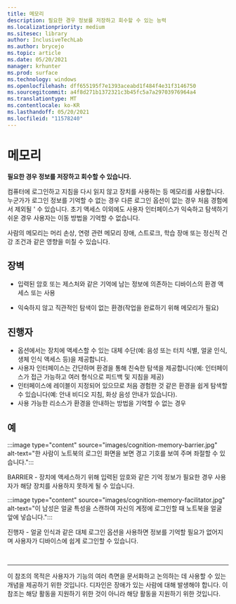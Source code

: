 ```yaml
---
title: 메모리
description: 필요한 경우 정보를 저장하고 회수할 수 있는 능력
ms.localizationpriority: medium
ms.sitesec: library
author: InclusiveTechLab
ms.author: brycejo
ms.topic: article
ms.date: 05/20/2021
manager: krhunter
ms.prod: surface
ms.technology: windows
ms.openlocfilehash: dff655195f7e1393aceabd1f484f4e31f3146750
ms.sourcegitcommit: a4f8d271b1372321c3b45fc5a7a29703976964a4
ms.translationtype: MT
ms.contentlocale: ko-KR
ms.lasthandoff: 05/20/2021
ms.locfileid: "11578240"
---
```

# <a name="memory"></a>메모리

**필요한 경우 정보를 저장하고 회수할 수 있습니다.**

컴퓨터에 로그인하고 지침을 다시 읽지 않고 장치를 사용하는 등 메모리를 사용합니다. 누군가가 로그인 정보를 기억할 수 없는 경우 다른 로그인 옵션이 없는 경우 처음 경험에서 제외될 &apos; 수 있습니다. 초기 액세스 이외에도 사용자 인터페이스가 익숙하고 탐색하기 쉬운 경우 사용자는 이동 방법을 기억할 수 없습니다.

사람의 메모리는 머리 손상, 연령 관련 메모리 장애, 스트로크, 학습 장애 또는 정신적 건강 조건과 같은 영향을 미칠 수 있습니다.

## <a name="barriers"></a>장벽

* 입력된 암호 또는 제스처와 같은 기억에 남는 정보에 의존하는 디바이스의 환경 액세스 또는 사용

* 익숙하지 않고 직관적인 탐색이 없는 환경(작업을 완료하기 위해 메모리가 필요)


## <a name="facilitators"></a>진행자

* 옵션에서는 장치에 액세스할 수 있는 대체 수단(예: 음성 또는 터치 식별, 얼굴 인식, 생체 인식 액세스 등)을 제공합니다.
* 사용자 인터페이스는 간단하며 환경을 통해 친숙한 탐색을 제공합니다(예: 인터페이스가 접근 가능하고 여러 형식으로 피드백 및 지침을 제공)
* 인터페이스에 레이블이 지정되어 있으므로 처음 경험한 것 같은 환경을 쉽게 탐색할 수 있습니다(예: 안내 비디오 지침, 화상 음성 안내가 있습니다).
* 사용 가능한 리소스가 환경을 안내하는 방법을 기억할 수 없는 경우


## <a name="examples"></a>예

:::image type="content" source="images/cognition-memory-barrier.jpg" alt-text="한 사람이 노트북의 로그인 화면을 보면 경고 기호를 보여 주며 좌절할 수 있습니다.":::

BARRIER - 장치에 액세스하기 위해 입력된 암호와 같은 기억 정보가 필요한 경우 사용자가 해당 장치를 사용하지 못하게 될 수 있습니다. 


:::image type="content" source="images/cognition-memory-facilitator.jpg" alt-text="이 남성은 얼굴 특성을 스캔하여 자신의 계정에 로그인할 때 노트북을 얼굴 앞에 넣습니다.":::

진행자 - 얼굴 인식과 같은 대체 로그인 옵션을 사용하면 정보를 기억할 필요가 없어지며 사용자가 디바이스에 쉽게 로그인할 수 있습니다. 


&nbsp;

[comment]: # (Footer 문)
___
이 참조의 목적은 사용자가 기능의 여러 측면을 문서화하고 논의하는 데 사용할 수 있는 개념을 제공하기 위한 것입니다. 디자인은 장애가 있는 사람에 대해 발생해야 합니다. 이 참조는 해당 활동을 지원하기 위한 것이 아니라 해당 활동을 지원하기 위한 것입니다. 
